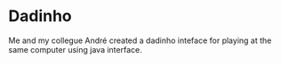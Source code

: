 # Dadinho
Me and my collegue André created a dadinho inteface for playing at the same computer using java interface.
